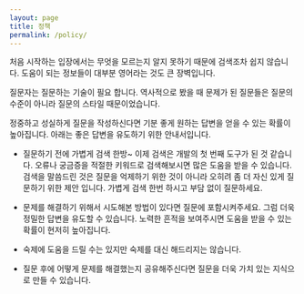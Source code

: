 ```yaml
---
layout: page
title: 정책
permalink: /policy/
---
```


처음 시작하는 입장에서는 무엇을 모르는지 알지 못하기 때문에 검색조차 쉽지 않습니다.
도움이 되는 정보들이 대부분 영어라는 것도 큰 장벽입니다.

질문자는 질문하는 기술이 필요 합니다. 역사적으로 봤을 때 문제가 된 질문들은 질문의 수준이 아니라 질문의 스타일 때문이었습니다.

정중하고 성실하게 질문을 작성하신다면 기분 좋게 원하는 답변을 얻을 수 있는 확률이 높아집니다.
아래는 좋은 답변을 유도하기 위한 안내서입니다.

- 질문하기 전에 가볍게 검색 한방~ 이제 검색은 개발의 첫 번째 도구가 된 것 같습니다.
오류나 궁금증을 적절한 키워드로 검색해보시면 많은 도움을 받을 수 있습니다.
검색을 말씀드린 것은 질문을 억제하기 위한 것이 아니라 오히려 좀 더 자신 있게 질문하기 위한 제안 입니다.
가볍게 검색 한번 하시고 부담 없이 질문하세요.

- 문제를 해결하기 위해서 시도해본 방법이 있다면 질문에 포함시켜주세요. 그럼 더욱 정밀한 답변을 유도할 수 있습니다.
노력한 흔적을 보여주시면 도움을 받을 수 있는 확률이 현저히 높아집니다.

- 숙제에 도움을 드릴 수는 있지만 숙제를 대신 해드리지는 않습니다.

- 질문 후에 어떻게 문제를 해결했는지 공유해주신다면 질문을 더욱 가치 있는 지식으로 만들 수 있습니다.
